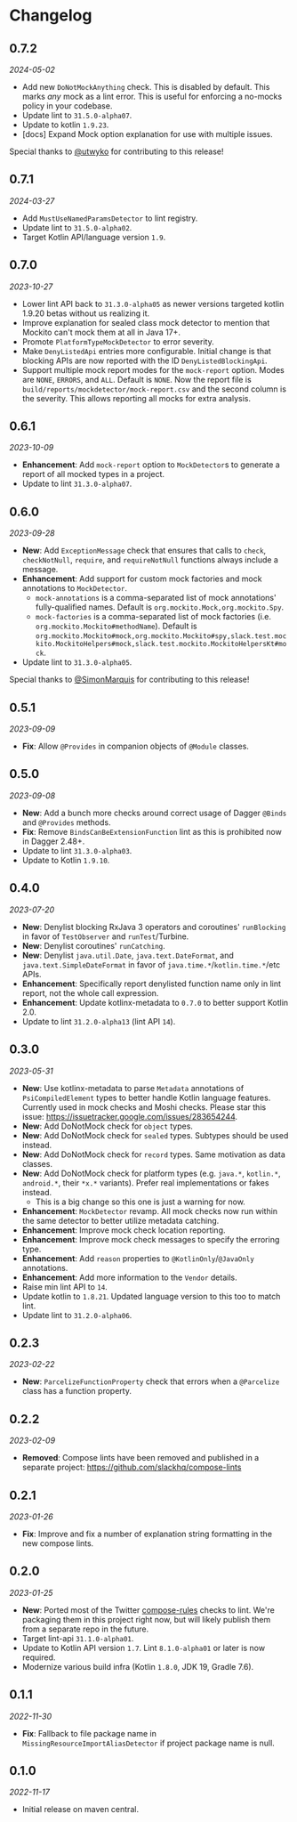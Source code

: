 Changelog
=========

0.7.2
-----

_2024-05-02_

- Add new `DoNotMockAnything` check. This is disabled by default. This marks _any_ mock as a lint error. This is useful for enforcing a no-mocks policy in your codebase.
- Update lint to `31.5.0-alpha07`.
- Update to kotlin `1.9.23`.
- [docs] Expand Mock option explanation for use with multiple issues.

Special thanks to [@utwyko](https://github.com/utwyko) for contributing to this release!

0.7.1
-----

_2024-03-27_

- Add `MustUseNamedParamsDetector` to lint registry.
- Update lint to `31.5.0-alpha02`.
- Target Kotlin API/language version `1.9`.

0.7.0
-----

_2023-10-27_

- Lower lint API back to `31.3.0-alpha05` as newer versions targeted kotlin 1.9.20 betas without us realizing it.
- Improve explanation for sealed class mock detector to mention that Mockito can't mock them at all in Java 17+.
- Promote `PlatformTypeMockDetector` to error severity.
- Make `DenyListedApi` entries more configurable. Initial change is that blocking APIs are now reported with the ID `DenyListedBlockingApi`.
- Support multiple mock report modes for the `mock-report` option. Modes are `NONE`, `ERRORS`, and `ALL`. Default is `NONE`. Now the report file is `build/reports/mockdetector/mock-report.csv` and the second column is the severity. This allows reporting all mocks for extra analysis.

0.6.1
-----

_2023-10-09_

- **Enhancement**: Add `mock-report` option to `MockDetector`s to generate a report of all mocked types in a project.
- Update to lint `31.3.0-alpha07`.

0.6.0
-----

_2023-09-28_

- **New**: Add `ExceptionMessage` check that ensures that calls to `check`, `checkNotNull`, `require`, and `requireNotNull` functions always include a message.
- **Enhancement**: Add support for custom mock factories and mock annotations to `MockDetector`.
  - `mock-annotations` is a comma-separated list of mock annotations' fully-qualified names. Default is `org.mockito.Mock,org.mockito.Spy`.
  - `mock-factories` is a comma-separated list of mock factories (i.e. `org.mockito.Mockito#methodName`). Default is `org.mockito.Mockito#mock,org.mockito.Mockito#spy,slack.test.mockito.MockitoHelpers#mock,slack.test.mockito.MockitoHelpersKt#mock`.
- Update lint to `31.3.0-alpha05`.

Special thanks to [@SimonMarquis](https://github.com/SimonMarquis) for contributing to this release!

0.5.1
-----

_2023-09-09_

- **Fix**: Allow `@Provides` in companion objects of `@Module` classes.

0.5.0
-----

_2023-09-08_

- **New**: Add a bunch more checks around correct usage of Dagger `@Binds` and `@Provides` methods.
- **Fix**: Remove `BindsCanBeExtensionFunction` lint as this is prohibited now in Dagger 2.48+.
- Update to lint `31.3.0-alpha03`.
- Update to Kotlin `1.9.10`.

0.4.0
-----

_2023-07-20_

- **New**: Denylist blocking RxJava 3 operators and coroutines' `runBlocking` in favor of `TestObserver` and `runTest`/Turbine.
- **New**: Denylist coroutines' `runCatching`.
- **New**: Denylist `java.util.Date`, `java.text.DateFormat`, and `java.text.SimpleDateFormat` in favor of `java.time.*`/`kotlin.time.*`/etc APIs.
- **Enhancement**: Specifically report denylisted function name only in lint report, not the whole call expression.
- **Enhancement**: Update kotlinx-metadata to `0.7.0` to better support Kotlin 2.0.
- Update to lint `31.2.0-alpha13` (lint API `14`).

0.3.0
-----

_2023-05-31_

- **New**: Use kotlinx-metadata to parse `Metadata` annotations of `PsiCompiledElement` types to better handle Kotlin language features. Currently used in mock checks and Moshi checks. Please star this issue: https://issuetracker.google.com/issues/283654244.
- **New**: Add DoNotMock check for `object` types.
- **New**: Add DoNotMock check for `sealed` types. Subtypes should be used instead.
- **New**: Add DoNotMock check for `record` types. Same motivation as data classes.
- **New**: Add DoNotMock check for platform types (e.g. `java.*`, `kotlin.*`, `android.*`, their `*x.*` variants). Prefer real implementations or fakes instead.
  - This is a big change so this one is just a warning for now.
- **Enhancement**: `MockDetector` revamp. All mock checks now run within the same detector to better utilize metadata catching.
- **Enhancement**: Improve mock check location reporting.
- **Enhancement**: Improve mock check messages to specify the erroring type.
- **Enhancement**: Add `reason` properties to `@KotlinOnly`/`@JavaOnly` annotations.
- **Enhancement**: Add more information to the `Vendor` details.
- Raise min lint API to `14`.
- Update kotlin to `1.8.21`. Updated language version to this too to match lint.
- Update lint to `31.2.0-alpha06`.

0.2.3
-----

_2023-02-22_

- **New**: `ParcelizeFunctionProperty` check that errors when a `@Parcelize` class has a function property.

0.2.2
-----

_2023-02-09_

- **Removed**: Compose lints have been removed and published in a separate project: https://github.com/slackhq/compose-lints

0.2.1
-----

_2023-01-26_

- **Fix**: Improve and fix a number of explanation string formatting in the new compose lints.

0.2.0
-----

_2023-01-25_

- **New**: Ported most of the Twitter [compose-rules](https://github.com/twitter/compose-rules) checks to lint. We're packaging them in this project right now, but will likely publish them from a separate repo in the future.
- Target lint-api `31.1.0-alpha01`.
- Update to Kotlin API version `1.7`. Lint `8.1.0-alpha01` or later is now required.
- Modernize various build infra (Kotlin `1.8.0`, JDK 19, Gradle 7.6).

0.1.1
-----

_2022-11-30_

- **Fix**: Fallback to file package name in `MissingResourceImportAliasDetector` if project package name is null.

0.1.0
-----

_2022-11-17_

* Initial release on maven central.
